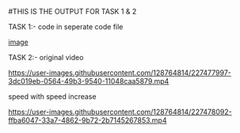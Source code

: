 #THIS IS THE OUTPUT FOR TASK 1 & 2



TASK 1:-
code in seperate code file 

[image](https://user-images.githubusercontent.com/128764814/227406012-8bd32b21-c1e2-4b41-bfee-fafe9ab9c12b.png)


TASK 2:-
original video


https://user-images.githubusercontent.com/128764814/227477997-3dc019eb-0564-49b3-9540-11048caa5879.mp4



speed with speed increase



https://user-images.githubusercontent.com/128764814/227478092-ffba6047-33a7-4862-9b72-2b7145267853.mp4

